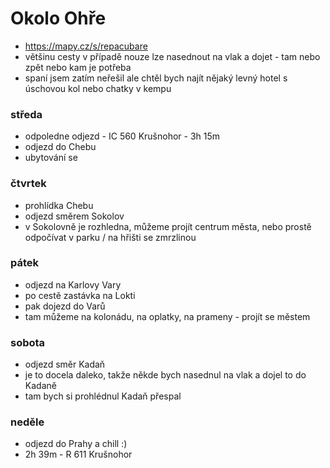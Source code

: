 # Okolo Ohře
- https://mapy.cz/s/repacubare 
- většinu cesty v případě nouze lze nasednout na vlak a dojet - tam nebo zpět nebo kam je potřeba
- spaní jsem zatím neřešil ale chtěl bych najít nějaký levný hotel s úschovou kol nebo chatky v kempu

### středa
- odpoledne odjezd - IC 560 Krušnohor - 3h 15m 
- odjezd do Chebu
- ubytování se

### čtvrtek
- prohlídka Chebu
- odjezd směrem Sokolov
- v Sokolovně je rozhledna, můžeme projít centrum města, nebo prostě odpočívat v parku / na hřišti se zmrzlinou

### pátek
- odjezd na Karlovy Vary
- po cestě zastávka na Lokti
- pak dojezd do Varů
- tam můžeme na kolonádu, na oplatky, na prameny - projít se městem

### sobota 
- odjezd směr Kadaň
- je to docela daleko, takže někde bych nasednul na vlak a dojel to do Kadaně
- tam bych si prohlédnul Kadaň přespal

### neděle
- odjezd do Prahy a chill :)
- 2h 39m - R 611 Krušnohor 
